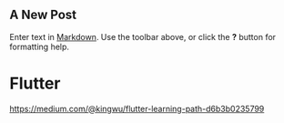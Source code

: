 ## A New Post

Enter text in [Markdown](http://daringfireball.net/projects/markdown/). Use the toolbar above, or click the **?** button for formatting help.

# Flutter
https://medium.com/@kingwu/flutter-learning-path-d6b3b0235799
